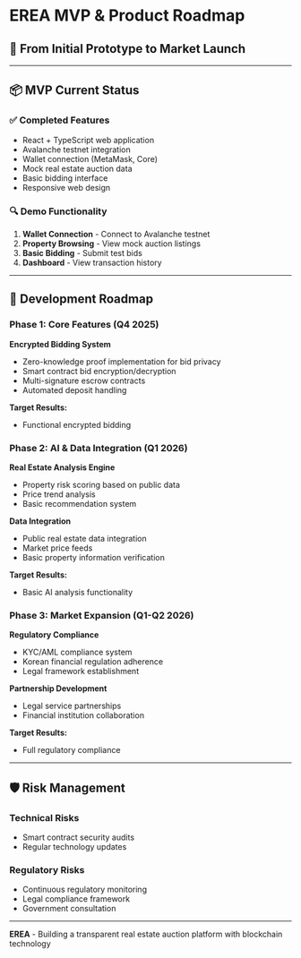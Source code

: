 # EREA MVP & Product Roadmap
## 🚀 From Initial Prototype to Market Launch

---

## 📦 MVP Current Status

### ✅ Completed Features
- React + TypeScript web application
- Avalanche testnet integration
- Wallet connection (MetaMask, Core)
- Mock real estate auction data
- Basic bidding interface
- Responsive web design

### 🔍 Demo Functionality
1. **Wallet Connection** - Connect to Avalanche testnet
2. **Property Browsing** - View mock auction listings
3. **Basic Bidding** - Submit test bids
4. **Dashboard** - View transaction history

---

## 🎯 Development Roadmap

### Phase 1: Core Features (Q4 2025)
**Encrypted Bidding System**
- Zero-knowledge proof implementation for bid privacy
- Smart contract bid encryption/decryption
- Multi-signature escrow contracts
- Automated deposit handling

**Target Results:**
- Functional encrypted bidding

### Phase 2: AI & Data Integration (Q1 2026)
**Real Estate Analysis Engine**
- Property risk scoring based on public data
- Price trend analysis
- Basic recommendation system

**Data Integration**
- Public real estate data integration
- Market price feeds
- Basic property information verification

**Target Results:**
- Basic AI analysis functionality

### Phase 3: Market Expansion (Q1-Q2 2026)
**Regulatory Compliance**
- KYC/AML compliance system
- Korean financial regulation adherence
- Legal framework establishment

**Partnership Development**
- Legal service partnerships
- Financial institution collaboration

**Target Results:**
- Full regulatory compliance

---

## 🛡️ Risk Management

### Technical Risks
- Smart contract security audits
- Regular technology updates

### Regulatory Risks
- Continuous regulatory monitoring
- Legal compliance framework
- Government consultation

---

**EREA** - Building a transparent real estate auction platform with blockchain technology
